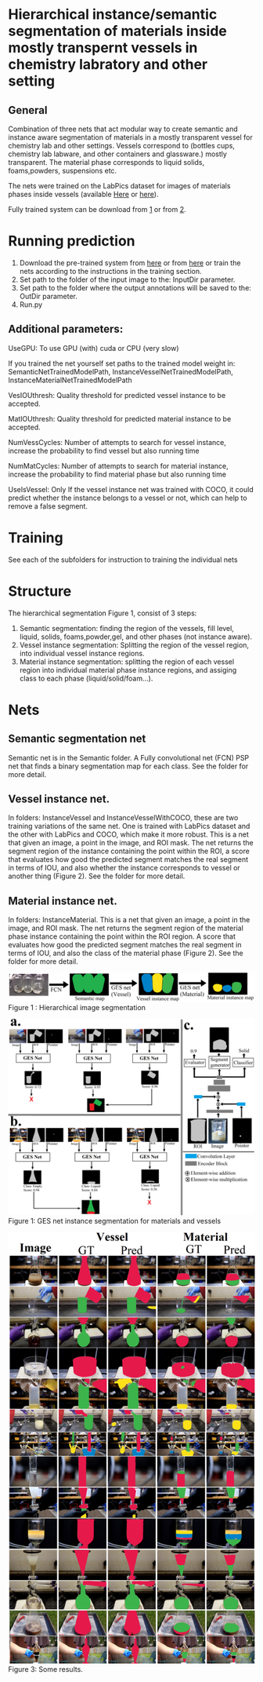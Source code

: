 ﻿# Hierarchical instance/semantic segmentation of materials inside mostly transpernt vessels  in chemistry labratory and other setting


## General
Combination of three nets that act modular way to create semantic and instance aware segmentation of materials in a mostly transparent vessel for chemistry lab and other settings. Vessels correspond to (bottles cups, chemistry lab labware, and other containers and glassware.) mostly transparent. The material phase corresponds to liquid solids, foams,powders, suspensions etc.

The nets were trained on the LabPics dataset for images of materials phases inside vessels (available [Here](https://drive.google.com/file/d/1TZao7JDzxcJr_hMqYHLRcV2N0UHoH2c1/view?usp=sharing) or [here](https://drive.google.com/file/d/1gfaM_6eZjtg7dkFShGl1gIfsXzj1KjIX/view?usp=sharing)).

Fully trained system can be download from [1](https://drive.google.com/file/d/1A4o48r912S-yAgZHa1dcg4qXCp8ffqSc/view?usp=sharing) or from [2](https://drive.google.com/file/d/1ZnEp_TwB0iUOVuSQ-YEXqfHzF5I08ryH/view?usp=sharing).


# Running prediction


1. Download the pre-trained system from [here](https://drive.google.com/file/d/1A4o48r912S-yAgZHa1dcg4qXCp8ffqSc/view?usp=sharing) or from [here](https://drive.google.com/file/d/1ZnEp_TwB0iUOVuSQ-YEXqfHzF5I08ryH/view?usp=sharing) or train the nets according to the instructions in the training section.
2. Set path to the folder of the input image to the: InputDir parameter.
3. Set path to the folder where the output annotations will be saved to the: OutDir parameter.
4. Run.py 


## Additional parameters:
UseGPU: To use GPU (with) cuda or CPU (very slow)

If you trained the net yourself set paths to the trained model weight in:
SemanticNetTrainedModelPath,  InstanceVesselNetTrainedModelPath,  InstanceMaterialNetTrainedModelPath 

VesIOUthresh: Quality threshold for predicted vessel instance to be accepted.

MatIOUthresh: Quality threshold for predicted material instance to be accepted.

NumVessCycles: Number of attempts to search for vessel instance, increase the probability to find vessel but also running time

NumMatCycles: Number of attempts to search for material instance, increase the probability to find material phase but also running time

UseIsVessel: Only If the vessel instance net was trained with COCO, it could predict whether the instance belongs to a vessel or not, which can help to remove a false segment.






# Training
See each of the subfolders for instruction to training the individual nets


# Structure 


The hierarchical segmentation Figure 1, consist of 3 steps:
1. Semantic segmentation: finding the region of the vessels, fill level, liquid, solids, foams,powder,gel, and other phases (not instance aware).
2. Vessel instance segmentation: Splitting the region of the vessel region, into individual vessel instance regions.
3. Material instance segmentation: splitting the region of each vessel region into individual material phase instance regions, and assiging class to each phase (liquid/solid/foam...).
# Nets 
## Semantic segmentation net
Semantic net is in the Semantic folder. 
A Fully convolutional net (FCN) PSP net that finds a binary segmentation map for each class. See the folder for more detail.


## Vessel instance net.
In folders: InstanceVessel and InstanceVesselWithCOCO, these are two training variations of the same net. One is trained with LabPics dataset and the other with LabPics and COCO, which make it more robust. This is a net that given an image, a point in the image, and ROI mask. The net returns the segment region of the instance containing the point within the ROI, a score that evaluates how good the predicted segment matches the real segment in terms of IOU, and also whether the instance corresponds to vessel or another thing (Figure 2). See the folder for more detail.




## Material instance net.
In folders: InstanceMaterial. This is a net that given an image, a point in the image, and ROI mask. The net returns the segment region of the material phase instance containing the point within the ROI region. A score that evaluates how good the predicted segment matches the real segment in terms of IOU, and also the class of the material phase (Figure 2). See the folder for more detail.








![](/Figure1.png)
Figure 1 : Hierarchical image segmentation


![](/Figure2.png)
Figure 1: GES net instance segmentation for materials and vessels


![](/Figure3.png)
Figure 3: Some results.
